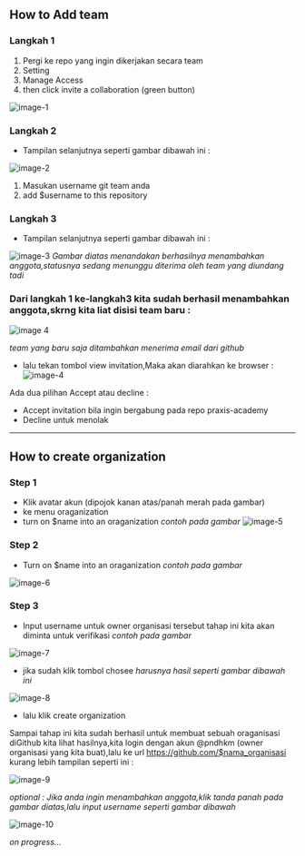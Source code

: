 ## How to Add team 

### Langkah 1
  1. Pergi ke repo yang ingin dikerjakan secara team 
  2. Setting
  3. Manage Access
  4. then click invite a collaboration (green button)
  
![image-1](https://github.com/pndhkm/img-for-praxis/blob/main/col1.JPG)
### Langkah 2
 - Tampilan selanjutnya seperti gambar dibawah ini :
 
![image-2](https://github.com/pndhkm/img-for-praxis/blob/main/col2.JPG)
 1. Masukan username git team anda
 2. add $username to this repository
 
### Langkah 3 
- Tampilan selanjutnya seperti gambar dibawah ini :

![image-3](https://github.com/pndhkm/img-for-praxis/blob/main/col3.JPG)
_Gambar diatas menandakan berhasilnya menambahkan anggota,statusnya sedang menunggu diterima oleh team yang diundang tadi_
 
### Dari langkah 1 ke-langkah3 kita sudah berhasil menambahkan anggota,skrng kita liat disisi team baru :
![image 4](https://github.com/pndhkm/img-for-praxis/blob/main/col4.JPG)

_team yang baru saja ditambahkan menerima email dari github_
- lalu tekan tombol view invitation,Maka akan diarahkan ke browser : 
![image-4](https://github.com/pndhkm/img-for-praxis/blob/main/col4pndhkm.JPG)

Ada dua pilihan Accept atau decline : 
- Accept invitation bila ingin bergabung pada repo praxis-academy
- Decline untuk menolak 
__________________________________________________________________________________

## How to create organization
### Step 1
- Klik avatar akun (dipojok kanan atas/panah merah pada gambar)
- ke menu oraganization
- turn on $name into an oraganization
_contoh pada gambar_
![image-5](https://github.com/pndhkm/img-for-praxis/blob/main/org1.JPG)

### Step 2
- Turn on $name into an oraganization 
_contoh pada gambar_

![image-6](https://github.com/pndhkm/img-for-praxis/blob/main/org2.JPG)

### Step 3
- Input username untuk owner organisasi tersebut
tahap ini kita akan diminta untuk verifikasi 
_contoh pada gambar_

![image-7](https://github.com/pndhkm/img-for-praxis/blob/main/org3.JPG)
- jika sudah klik tombol chosee
_harusnya hasil seperti gambar dibawah ini_

![image-8](https://github.com/pndhkm/img-for-praxis/blob/main/org4.JPG)

- lalu klik create organization

Sampai tahap ini kita sudah berhasil untuk membuat sebuah oraganisasi diGithub
kita lihat hasilnya,kita login dengan akun @pndhkm (owner organisasi yang kita buat),lalu ke url https://github.com/$nama_organisasi
kurang lebih tampilan seperti ini :

![image-9](https://github.com/pndhkm/img-for-praxis/blob/main/org5.JPG)

_optional : Jika anda ingin menambahkan anggota,klik tanda panah pada gambar diatas,lalu input username seperti gambar dibawah_

![image-10](https://github.com/pndhkm/img-for-praxis/blob/main/org6.JPG)





_on progress..._
